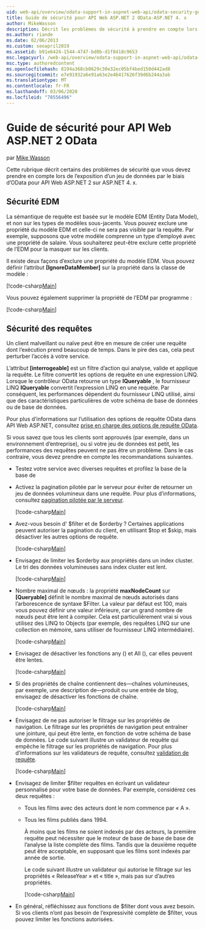 ```yaml
---
uid: web-api/overview/odata-support-in-aspnet-web-api/odata-security-guidance
title: Guide de sécurité pour API Web ASP.NET 2 OData-ASP.NET 4. x
author: MikeWasson
description: Décrit les problèmes de sécurité à prendre en compte lors de l’exposition d’un jeu de données par le biais d’OData pour API Web ASP.NET 2 sur ASP.NET 4. x.
ms.author: riande
ms.date: 02/06/2013
ms.custom: seoapril2019
ms.assetid: b91e6424-1544-4747-bd0b-d1f8418c9653
msc.legacyurl: /web-api/overview/odata-support-in-aspnet-web-api/odata-security-guidance
msc.type: authoredcontent
ms.openlocfilehash: 8194a368cb0629c30e32ec05bf4bed150d442ad8
ms.sourcegitcommit: e7e91932a6e91a63e2e46417626f39d6b244a3ab
ms.translationtype: MT
ms.contentlocale: fr-FR
ms.lasthandoff: 03/06/2020
ms.locfileid: "78556496"
---
```

# <a name="security-guidance-for-aspnet-web-api-2-odata"></a>Guide de sécurité pour API Web ASP.NET 2 OData

par [Mike Wasson](https://github.com/MikeWasson)

Cette rubrique décrit certains des problèmes de sécurité que vous devez prendre en compte lors de l’exposition d’un jeu de données par le biais d’OData pour API Web ASP.NET 2 sur ASP.NET 4. x.

## <a name="edm-security"></a>Sécurité EDM

La sémantique de requête est basée sur le modèle EDM (Entity Data Model), et non sur les types de modèles sous-jacents. Vous pouvez exclure une propriété du modèle EDM et celle-ci ne sera pas visible par la requête. Par exemple, supposons que votre modèle comprenne un type d’employé avec une propriété de salaire. Vous souhaiterez peut-être exclure cette propriété de l’EDM pour la masquer sur les clients.

Il existe deux façons d’exclure une propriété du modèle EDM. Vous pouvez définir l’attribut **[IgnoreDataMember]** sur la propriété dans la classe de modèle :

[!code-csharp[Main](odata-security-guidance/samples/sample1.cs)]

Vous pouvez également supprimer la propriété de l’EDM par programme :

[!code-csharp[Main](odata-security-guidance/samples/sample2.cs)]

## <a name="query-security"></a>Sécurité des requêtes

Un client malveillant ou naïve peut être en mesure de créer une requête dont l’exécution prend beaucoup de temps. Dans le pire des cas, cela peut perturber l’accès à votre service.

L’attribut **[interrogeable]** est un filtre d’action qui analyse, valide et applique la requête. Le filtre convertit les options de requête en une expression LINQ. Lorsque le contrôleur OData retourne un type **IQueryable** , le fournisseur LINQ **IQueryable** convertit l’expression LINQ en une requête. Par conséquent, les performances dépendent du fournisseur LINQ utilisé, ainsi que des caractéristiques particulières de votre schéma de base de données ou de base de données.

Pour plus d’informations sur l’utilisation des options de requête OData dans API Web ASP.NET, consultez [prise en charge des options de requête OData](supporting-odata-query-options.md).

Si vous savez que tous les clients sont approuvés (par exemple, dans un environnement d’entreprise), ou si votre jeu de données est petit, les performances des requêtes peuvent ne pas être un problème. Dans le cas contraire, vous devez prendre en compte les recommandations suivantes.

- Testez votre service avec diverses requêtes et profilez la base de la base de
- Activez la pagination pilotée par le serveur pour éviter de retourner un jeu de données volumineux dans une requête. Pour plus d’informations, consultez [pagination pilotée par le serveur](supporting-odata-query-options.md#server-paging). 

    [!code-csharp[Main](odata-security-guidance/samples/sample3.cs)]
- Avez-vous besoin d' $filter et de $orderby ? Certaines applications peuvent autoriser la pagination du client, en utilisant $top et $skip, mais désactiver les autres options de requête. 

    [!code-csharp[Main](odata-security-guidance/samples/sample4.cs)]
- Envisagez de limiter les $orderby aux propriétés dans un index cluster. Le tri des données volumineuses sans index cluster est lent. 

    [!code-csharp[Main](odata-security-guidance/samples/sample5.cs)]
- Nombre maximal de nœuds : la propriété **maxNodeCount** sur **[Queryable]** définit le nombre maximal de nœuds autorisés dans l’arborescence de syntaxe $Filter. La valeur par défaut est 100, mais vous pouvez définir une valeur inférieure, car un grand nombre de nœuds peut être lent à compiler. Cela est particulièrement vrai si vous utilisez des LINQ to Objects (par exemple, des requêtes LINQ sur une collection en mémoire, sans utiliser de fournisseur LINQ intermédiaire). 

    [!code-csharp[Main](odata-security-guidance/samples/sample6.cs)]
- Envisagez de désactiver les fonctions any () et All (), car elles peuvent être lentes. 

    [!code-csharp[Main](odata-security-guidance/samples/sample7.cs)]
- Si des propriétés de chaîne contiennent des&#8212;chaînes volumineuses, par exemple, une description de&#8212;produit ou une entrée de blog, envisagez de désactiver les fonctions de chaîne. 

    [!code-csharp[Main](odata-security-guidance/samples/sample8.cs)]
- Envisagez de ne pas autoriser le filtrage sur les propriétés de navigation. Le filtrage sur les propriétés de navigation peut entraîner une jointure, qui peut être lente, en fonction de votre schéma de base de données. Le code suivant illustre un validateur de requête qui empêche le filtrage sur les propriétés de navigation. Pour plus d’informations sur les validateurs de requête, consultez [validation de requête](supporting-odata-query-options.md#query-validation). 

    [!code-csharp[Main](odata-security-guidance/samples/sample9.cs)]
- Envisagez de limiter $filter requêtes en écrivant un validateur personnalisé pour votre base de données. Par exemple, considérez ces deux requêtes : 

  - Tous les films avec des acteurs dont le nom commence par « A ».
  - Tous les films publiés dans 1994.

    À moins que les films ne soient indexés par des acteurs, la première requête peut nécessiter que le moteur de base de base de base de l’analyse la liste complète des films. Tandis que la deuxième requête peut être acceptable, en supposant que les films sont indexés par année de sortie.

    Le code suivant illustre un validateur qui autorise le filtrage sur les propriétés « ReleaseYear » et « title », mais pas sur d’autres propriétés.

    [!code-csharp[Main](odata-security-guidance/samples/sample10.cs)]
- En général, réfléchissez aux fonctions de $filter dont vous avez besoin. Si vos clients n’ont pas besoin de l’expressivité complète de $filter, vous pouvez limiter les fonctions autorisées.
